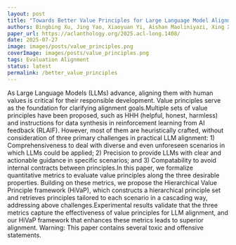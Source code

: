 ```yaml
---
layout: post
title: "Towards Better Value Principles for Large Language Model Alignment: A Systematic Evaluation and Enhancement"
authors: Bingbing Xu, Jing Yao, Xiaoyuan Yi, Aishan Maoliniyazi, Xing Xie, Xiaofeng Meng
paper_url: https://aclanthology.org/2025.acl-long.1408/
date: 2025-07-27
image: images/posts/value_principles.png
coverImage: images/posts/value_principles.png
tags: Evaluation Alignment
status: latest
permalink: /better_value_principles
---
```

As Large Language Models (LLMs) advance, aligning them with human values is critical for their responsible development. Value principles serve as the foundation for clarifying alignment goals.Multiple sets of value principles have been proposed, such as HHH (helpful, honest, harmless) and instructions for data synthesis in reinforcement learning from AI feedback (RLAIF). However, most of them are heuristically crafted, without consideration of three primary challenges in practical LLM alignment: 1) Comprehensiveness to deal with diverse and even unforeseen scenarios in which LLMs could be applied; 2) Precision to provide LLMs with clear and actionable guidance in specific scenarios; and 3) Compatability to avoid internal contracts between principles.In this paper, we formalize quantitative metrics to evaluate value principles along the three desirable properties. Building on these metrics, we propose the Hierarchical Value Principle framework (HiVaP), which constructs a hierarchical principle set and retrieves principles tailored to each scenario in a cascading way, addressing above challenges.Experimental results validate that the three metrics capture the effectiveness of value principles for LLM alignment, and our HiVaP framework that enhances these metrics leads to superior alignment. Warning: This paper contains several toxic and offensive statements.
